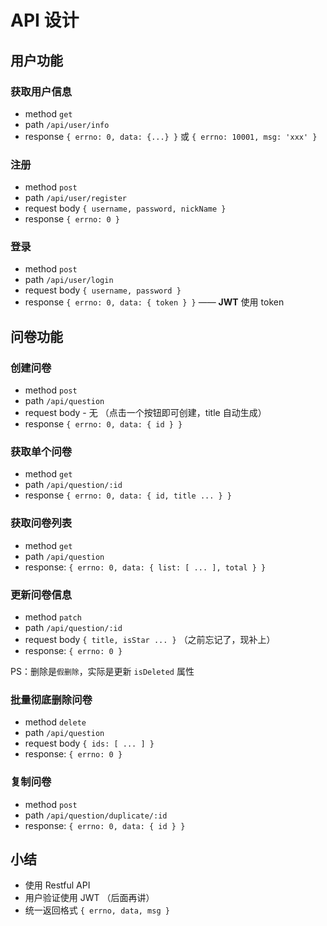 # API 设计

## 用户功能

### 获取用户信息

- method `get`
- path `/api/user/info`
- response `{ errno: 0, data: {...} }` 或 `{ errno: 10001, msg: 'xxx' }`

### 注册

- method `post`
- path `/api/user/register`
- request body `{ username, password, nickName }`
- response `{ errno: 0 }`

### 登录

- method `post`
- path `/api/user/login`
- request body `{ username, password }`
- response `{ errno: 0, data: { token } }` —— **JWT** 使用 token

## 问卷功能

### 创建问卷

- method `post`
- path `/api/question`
- request body - 无 （点击一个按钮即可创建，title 自动生成）
- response `{ errno: 0, data: { id } }`

### 获取单个问卷

- method `get`
- path `/api/question/:id`
- response `{ errno: 0, data: { id, title ... } }`

### 获取问卷列表

- method `get`
- path `/api/question`
- response: `{ errno: 0, data: { list: [ ... ], total } }`

### 更新问卷信息

- method `patch`
- path `/api/question/:id`
- request body `{ title, isStar ... }` （之前忘记了，现补上）
- response: `{ errno: 0 }`

PS：删除是`假删除`，实际是更新 `isDeleted` 属性

### 批量彻底删除问卷

- method `delete`
- path `/api/question`
- request body `{ ids: [ ... ] }`
- response: `{ errno: 0 }`

### 复制问卷

- method `post`
- path `/api/question/duplicate/:id`
- response: `{ errno: 0, data: { id } }`

## 小结

- 使用 Restful API
- 用户验证使用 JWT （后面再讲）
- 统一返回格式 `{ errno, data, msg }`
